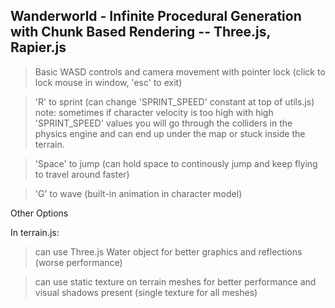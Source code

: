 Wanderworld - Infinite Procedural Generation with Chunk Based Rendering
-- Three.js, Rapier.js
--

> Basic WASD controls and camera movement with pointer lock (click to lock mouse in window, 'esc' to exit)

>'R' to sprint (can change 'SPRINT_SPEED' constant at top of utils.js)
note: sometimes if character velocity is too high with high 'SPRINT_SPEED' values you will go through the colliders in the physics engine and can end up under the map or stuck inside the terrain.


> 'Space' to jump (can hold space to continously jump and keep flying to travel around faster)

> 'G' to wave (built-in animation in character model)

Other Options

In terrain.js:

> can use Three.js Water object for better graphics and reflections (worse performance)

> can use static texture on terrain meshes for better performance and visual shadows present (single texture for all meshes)





